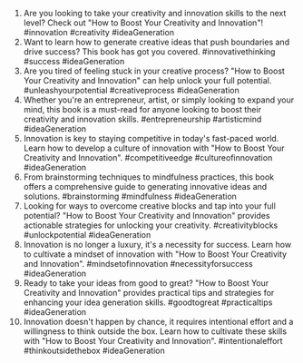1. Are you looking to take your creativity and innovation skills to the next level? Check out "How to Boost Your Creativity and Innovation"! #innovation #creativity #ideaGeneration
2. Want to learn how to generate creative ideas that push boundaries and drive success? This book has got you covered. #innovativethinking #success #ideaGeneration
3. Are you tired of feeling stuck in your creative process? "How to Boost Your Creativity and Innovation" can help unlock your full potential. #unleashyourpotential #creativeprocess #ideaGeneration
4. Whether you're an entrepreneur, artist, or simply looking to expand your mind, this book is a must-read for anyone looking to boost their creativity and innovation skills. #entrepreneurship #artisticmind #ideaGeneration
5. Innovation is key to staying competitive in today's fast-paced world. Learn how to develop a culture of innovation with "How to Boost Your Creativity and Innovation". #competitiveedge #cultureofinnovation #ideaGeneration
6. From brainstorming techniques to mindfulness practices, this book offers a comprehensive guide to generating innovative ideas and solutions. #brainstorming #mindfulness #ideaGeneration
7. Looking for ways to overcome creative blocks and tap into your full potential? "How to Boost Your Creativity and Innovation" provides actionable strategies for unlocking your creativity. #creativityblocks #unlockpotential #ideaGeneration
8. Innovation is no longer a luxury, it's a necessity for success. Learn how to cultivate a mindset of innovation with "How to Boost Your Creativity and Innovation". #mindsetofinnovation #necessityforsuccess #ideaGeneration
9. Ready to take your ideas from good to great? "How to Boost Your Creativity and Innovation" provides practical tips and strategies for enhancing your idea generation skills. #goodtogreat #practicaltips #ideaGeneration
10. Innovation doesn't happen by chance, it requires intentional effort and a willingness to think outside the box. Learn how to cultivate these skills with "How to Boost Your Creativity and Innovation". #intentionaleffort #thinkoutsidethebox #ideaGeneration
